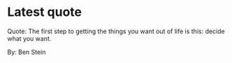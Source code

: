 # Latest quote 

Quote: The first step to getting the things you want out of life is this: decide what you want. 

By: Ben Stein